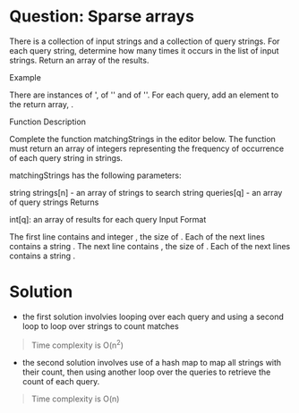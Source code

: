 # Question: Sparse arrays
There is a collection of input strings and a collection of query strings. For each query string, determine how many times it occurs in the list of input strings. Return an array of the results.

Example



There are  instances of ',  of '' and  of ''. For each query, add an element to the return array, .

Function Description

Complete the function matchingStrings in the editor below. The function must return an array of integers representing the frequency of occurrence of each query string in strings.

matchingStrings has the following parameters:

string strings[n] - an array of strings to search
string queries[q] - an array of query strings
Returns

int[q]: an array of results for each query
Input Format

The first line contains and integer , the size of .
Each of the next  lines contains a string .
The next line contains , the size of .
Each of the next  lines contains a string .

# Solution
- the first solution involvies looping over each query and using a second loop to loop over strings to count matches
> Time complexity is O(n<sup>2</sup>)

- the second solution involves use of a hash map to map all strings with their count,
then using another loop over the queries to retrieve the count of each query.
> Time complexity is O(n)
